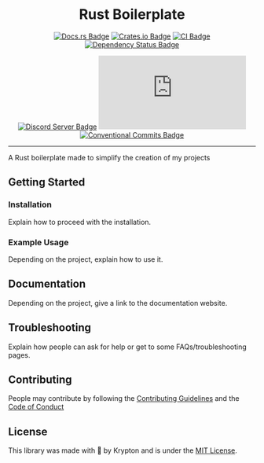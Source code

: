 <div align="center">

<!-- 
    Some image for the logo here, if there is any.
-->

# Rust Boilerplate

[![Docs.rs Badge](https://img.shields.io/badge/docs.rs-spaceflake-61c192.svg)](https://docs.rs/spaceflake)
[![Crates.io Badge](https://img.shields.io/crates/v/spaceflake.svg?color=fe7d37)](https://crates.io/crates/spaceflake)
[![CI Badge](https://github.com/kkrypt0nn/spaceflake.rs/actions/workflows/ci.yml/badge.svg)](https://github.com/kkrypt0nn/spaceflake.rs/actions)
[![Dependency Status Badge](https://deps.rs/repo/github/kkrypt0nn/spaceflake.rs/status.svg)](https://deps.rs/repo/github/kkrypt0nn/spaceflake.rs)

[![Discord Server Badge](https://img.shields.io/discord/739934735387721768?logo=discord)](https://discord.gg/mTBrXyWxAF)
[![Last Commit Badge](https://img.shields.io/github/last-commit/kkrypt0nn/spaceflake.rs)](https://github.com/kkrypt0nn/spaceflake.rs/commits/main)
[![Conventional Commits Badge](https://img.shields.io/badge/Conventional%20Commits-1.0.0-%23FE5196?logo=conventionalcommits&logoColor=white)](https://conventionalcommits.org/en/v1.0.0/)

</div>

---

A Rust boilerplate made to simplify the creation of my projects

## Getting Started

### Installation

Explain how to proceed with the installation.

### Example Usage

Depending on the project, explain how to use it.

## Documentation

Depending on the project, give a link to the documentation website.

## Troubleshooting

Explain how people can ask for help or get to some FAQs/troubleshooting pages.

## Contributing

People may contribute by following the [Contributing Guidelines](./CONTRIBUTING.md) and
the [Code of Conduct](./CODE_OF_CONDUCT.md)

## License

This library was made with 💜 by Krypton and is under the [MIT License](./LICENSE.md).